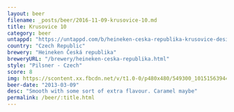 ```yaml
---
layout: beer
filename: _posts/beer/2016-11-09-krusovice-10.md
title: Krusovice 10
category: beer
untappd: "https://untappd.com/b/heineken-ceska-republika-krusovice-desitka-10--svetle/23585"
country: "Czech Republic"
brewery: "Heineken Česká republika"
breweryURL: "/brewery/heineken-ceska-republika.html"
style: "Pilsner - Czech"
score: 8
img: https://scontent.xx.fbcdn.net/v/t1.0-0/p480x480/549300_10151563944628745_804920715_n.jpg?oh=65083226cdc1ca02aad1dcaa682dacd5&oe=598B18E8
beer-date: "2013-03-09"
desc: "Smooth with some sort of extra flavour. Caramel maybe"
permalink: /beer/:title.html
---
```

